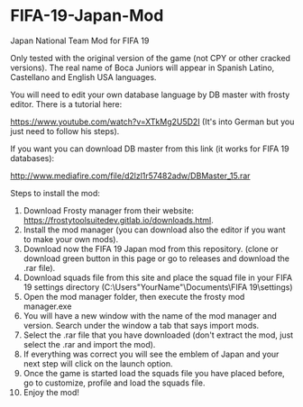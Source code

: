 # FIFA-19-Japan-Mod
Japan National Team Mod for FIFA 19


Only tested with the original version of the game (not CPY or other cracked versions). The real name of Boca Juniors will appear in Spanish Latino, Castellano and English USA languages.

You will need to edit your own database language by DB master with frosty editor. There is a tutorial here: 


https://www.youtube.com/watch?v=XTkMg2U5D2I 
(It's into German but you just need to follow his steps).

If you want you can download DB master from this link (it works for FIFA 19 databases): 


http://www.mediafire.com/file/d2lzl1r57482adw/DBMaster_15.rar




Steps to install the mod:
1.	Download Frosty manager from their website: https://frostytoolsuitedev.gitlab.io/downloads.html.
2.	Install the mod manager (you can download also the editor if you want to make your own mods).
3.	Download now the FIFA 19 Japan mod from this repository. (clone or download green button in this page or go to releases and download the .rar file).
4.  Download squads file from this site and place the squad file in your FIFA 19 settings directory 
(C:\Users\"YourName"\Documents\FIFA 19\settings)
5.	Open the mod manager folder, then execute the frosty mod manager.exe
6.	You will have a new window with the name of the mod manager and version. Search under the window a tab that says import mods.
7.	Select the .rar file that you have downloaded (don't extract the mod, just select the .rar and import the mod).
8.	If everything was correct you will see the emblem of Japan and your next step will click on the launch option.
9.  Once the game is started load the squads file you have placed before, go to customize, profile and load the squads file.
10.	Enjoy the mod!
